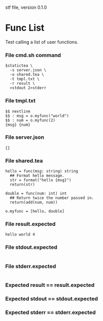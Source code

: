 stf file, version 0.1.0

# Func List

Test calling a list of user functions.

### File cmd.sh command

~~~
$statictea \
  -s server.json \
  -o shared.tea \
  -t tmpl.txt \
  -r result \
  >stdout 2>stderr
~~~

### File tmpl.txt

~~~
$$ nextline
$$ : msg = o.myfunc("world")
$$ : num = o.myfunc(2)
{msg} {num}
~~~

### File server.json

~~~
{}
~~~

### File shared.tea

~~~
hello = func(msg: string) string
  ## Format hello message.
  str = format("hello {msg}")
  return(str)

double = func(num: int) int
  ## Return twice the number passed in.
  return(add(num, num))

o.myfunc = [hello, double]
~~~

### File result.expected

~~~
hello world 4
~~~

### File stdout.expected

~~~
~~~

### File stderr.expected

~~~
~~~

### Expected result == result.expected
### Expected stdout == stdout.expected
### Expected stderr == stderr.expected
